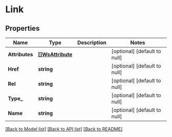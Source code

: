 # Link

## Properties
Name | Type | Description | Notes
------------ | ------------- | ------------- | -------------
**Attributes** | [**[]WsAttribute**](WsAttribute.md) |  | [optional] [default to null]
**Href** | **string** |  | [optional] [default to null]
**Rel** | **string** |  | [optional] [default to null]
**Type_** | **string** |  | [optional] [default to null]
**Name** | **string** |  | [optional] [default to null]

[[Back to Model list]](../README.md#documentation-for-models) [[Back to API list]](../README.md#documentation-for-api-endpoints) [[Back to README]](../README.md)


